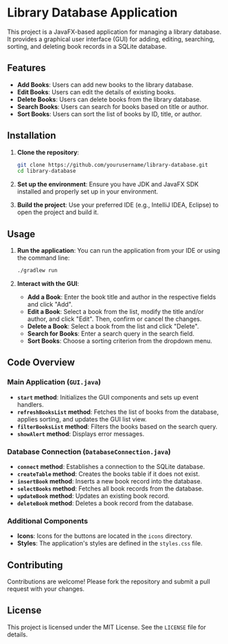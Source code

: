 # Library Database Application

This project is a JavaFX-based application for managing a library database. It provides a graphical user interface (GUI) for adding, editing, searching, sorting, and deleting book records in a SQLite database.

## Features

- **Add Books**: Users can add new books to the library database.
- **Edit Books**: Users can edit the details of existing books.
- **Delete Books**: Users can delete books from the library database.
- **Search Books**: Users can search for books based on title or author.
- **Sort Books**: Users can sort the list of books by ID, title, or author.

## Installation

1. **Clone the repository**:
    ```sh
    git clone https://github.com/yourusername/library-database.git
    cd library-database
    ```

2. **Set up the environment**:
    Ensure you have JDK and JavaFX SDK installed and properly set up in your environment.

3. **Build the project**:
    Use your preferred IDE (e.g., IntelliJ IDEA, Eclipse) to open the project and build it.

## Usage

1. **Run the application**:
    You can run the application from your IDE or using the command line:
    ```sh
    ./gradlew run
    ```

2. **Interact with the GUI**:
    - **Add a Book**: Enter the book title and author in the respective fields and click "Add".
    - **Edit a Book**: Select a book from the list, modify the title and/or author, and click "Edit". Then, confirm or cancel the changes.
    - **Delete a Book**: Select a book from the list and click "Delete".
    - **Search for Books**: Enter a search query in the search field.
    - **Sort Books**: Choose a sorting criterion from the dropdown menu.

## Code Overview

### Main Application (`GUI.java`)

- **`start` method**: Initializes the GUI components and sets up event handlers.
- **`refreshBooksList` method**: Fetches the list of books from the database, applies sorting, and updates the GUI list view.
- **`filterBooksList` method**: Filters the books based on the search query.
- **`showAlert` method**: Displays error messages.

### Database Connection (`DatabaseConnection.java`)

- **`connect` method**: Establishes a connection to the SQLite database.
- **`createTable` method**: Creates the books table if it does not exist.
- **`insertBook` method**: Inserts a new book record into the database.
- **`selectBooks` method**: Fetches all book records from the database.
- **`updateBook` method**: Updates an existing book record.
- **`deleteBook` method**: Deletes a book record from the database.

### Additional Components

- **Icons**: Icons for the buttons are located in the `icons` directory.
- **Styles**: The application's styles are defined in the `styles.css` file.

## Contributing

Contributions are welcome! Please fork the repository and submit a pull request with your changes.

## License

This project is licensed under the MIT License. See the `LICENSE` file for details.
